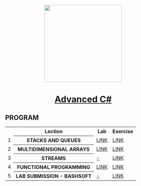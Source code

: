 <p align="center"><img src="http://spaceappschallengebulgaria.eu/sites/default/files/softuni.png" width = 250 /></p>

# <a href=""><p align="center"> Advanced C# <p></a>

## PROGRAM
<table>
<tr>
  <th></th><th>Lection</th><th>Lab</th><th>Exercise</th>
</tr>
<tr>
  <td>1</td>
  <th>STACKS AND QUEUES</th>
  <td><a href="" >LINK</a></td>
  <td><a href="" >LINK</a></td>
</tr>
<tr>
  <td>2</td>
  <th>MULTIDIMENSIONAL ARRAYS</th>
  <td><a href="" >LINK</a></td>
  <td><a href="" >LINK</a></td>
<tr>
    <td>3</td>
    <th>STREAMS</th>
    <td><a href="" >-</a></td>
    <td><a href="" >LINK</a></td>
</tr>
</tr>
  <tr>
  <td>4</td>
    <th>FUNCTIONAL PROGRAMMING</th>
    <td><a href="" >LINK</a></td>
    <td><a href="" >LINK</a></td>
</tr>
<tr>
  <td>5</td>
    <th>LAB SUBMISSION - BASHSOFT</th>
    <td><a href="" >-</a></td>
    <td><a href="" >LINK</a></td>
</tr>
  </table>
